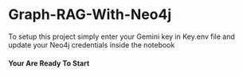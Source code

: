 # Graph-RAG-With-Neo4j

To setup this project simply enter your Gemini key in Key.env file and update your Neo4j credentials inside the notebook 
#### Your Are Ready To Start
